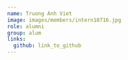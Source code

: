```yaml
---
name: Truong Anh Viet 
image: images/members/intern10716.jpg 
role: alumni
group: alum
links:
  github: link_to_github 
---
```

